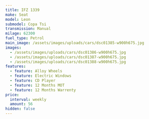 ```yaml
---
title: IFZ 1339
make: Seat
model: Leon
submodel: Copa Tsi
transmission: Manual
milage: 62300
fuel_type: Petrol
main_image: /assets/images/uploads/cars/dsc01385-w900h675.jpg
images:
  - /assets/images/uploads/cars/dsc01386-w900h675.jpg
  - /assets/images/uploads/cars/dsc01387-w900h675.jpg
  - /assets/images/uploads/cars/dsc01388-w900h675.jpg
features:
  - feature: Alloy Wheels
  - feature: Electric Windows
  - feature: CD Player
  - feature: 12 Months MOT
  - feature: 12 Months Warrenty
price:
  interval: weekly
  amount: 56
hidden: false
---
```

